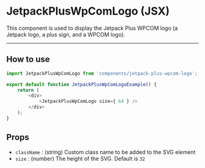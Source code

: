 # JetpackPlusWpComLogo (JSX)

This component is used to display the Jetpack Plus WPCOM logo (a Jetpack logo, a plus sign, and a WPCOM logo).

---

## How to use

```js
import JetpackPlusWpComLogo from 'components/jetpack-plus-wpcom-logo';

export default function JetpackPlusWpComLogoExample() {
	return (
		<div>
			<JetpackPlusWpComLogo size={ 64 } />
		</div>
	);
}
```

## Props

- `className` : (string) Custom class name to be added to the SVG element
- `size` : (number) The height of the SVG. Default is `32`
